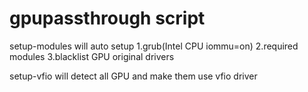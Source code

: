 # gpupassthrough script

setup-modules will auto setup 
1.grub(Intel CPU iommu=on) 
2.required modules 
3.blacklist GPU original drivers 

setup-vfio will detect all GPU and make them use vfio driver
